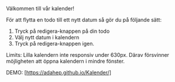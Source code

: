Välkommen till vår kalender!


För att flytta en todo till ett nytt datum så gör du på följande sätt: 

1. Tryck på redigera-knappen på din todo
2. Välj nytt datum i kalendern
3. Tryck på redigera-knappen igen. 

Limits: 
Lilla kalendern inte responsiv under 630px. Därav försvinner möjligheten att öppna kalendern i mindre fönster. 

DEMO: [https://adahep.github.io/Kalender/]



